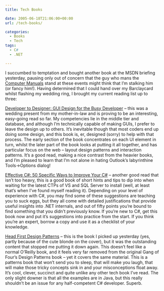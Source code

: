 ```yaml
---
title: Tech Books

date: 2005-06-18T21:06:00+00:00
url: /tech-books/

categories:
  - Books
  - Tech
tags:
  - C#
  - .NET

---
```

I succumbed to temptation and bought another book at the MSDN briefing yesterday, pausing only out of concern that the guy who mans the [Computer Manuals][1] stand at these events might think that I’m stalking him (or fancy him!). Having determined that I could hand over my Barclaycard whilst flashing my wedding ring, I brought my current reading list up to three:

[Developer to Designer: GUI Design for the Busy Developer][2] – this was a wedding present from my mother-in-law and is proving to be an interesting, easy-going read so far. My competencies lie in the middle tier and database, and although I’m technically capable of making GUIs, I prefer to leave the design up to others. It’s inevitable though that most coders end up doing some design, and this book is, er, designed (sorry) to help with that process. The early section of the book concentrates on each UI element in turn, whilst the later part of the book looks at putting it all together, and has particular focus on the web – layout design patterns and interaction patterns. It’s a good read, making a nice contrast from the heavier books, and I’m pleased to learn that I’m not alone in hating Outlook’s labyrinthine Tools->Options dialog!

[Effective C#: 50 Specific Ways to Improve Your C#][3] – another good read that isn’t too heavy, this is a good book of short hints and tips to dip into when waiting for the latest CTPs of VS and SQL Server to install (well, at least that’s when I’ve found myself reading it). Depending on your level of experience with C#, you may find some of these suggestions are teaching you to suck eggs, but they all come with detailed justifications that provide useful insights into .NET internals, and out of fifty points you’re bound to find something that you didn’t previously know. If you’re new to C#, get this book now and put it’s suggestions into practice from the start. If you think you’re an expert, borrow a copy and use it as a checklist of your knowledge.

[Head First Design Patterns][4] – this is the book I picked up yesterday (yes, partly because of the cute blonde on the cover), but it was the outstanding content that stopped me putting it down again. This doesn’t feel like a normal O’Reilly book, and it feels very far removed from the original Gang of Four’s Design Patterns book – yet it covers the same material. This is a patterns book that won’t send you to sleep, that will make you laugh, that will make those tricky concepts sink in and your misconceptions float away. It’s cool, clever, succinct and quite unlike any other tech book I’ve read. The only slight downer is that all the examples are in Java, but this really shouldn’t be an issue for any half-competent C# developer. Superb.

 [1]: http://www.computermanuals.co.uk
 [2]: http://www.amazon.co.uk/exec/obidos/ASIN/078214361X
 [3]: http://www.amazon.co.uk/exec/obidos/ASIN/0321245660
 [4]: http://www.amazon.co.uk/exec/obidos/ASIN/0596007124